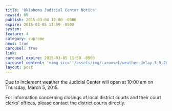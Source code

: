 ```yaml
---
title: 'Oklahoma Judicial Center Notice'
newsid: 60
publish: 2015-03-04 12:00 -0500
expire: 2015-03-05 11:59 -0500
system: 
feature: 4
category: supreme
news: true
carousel: true
link: 
carousel_expire: 2015-03-05 11:59 -0500
carousel_content: '<img src=''/assets/img/carousel/weather-delay-3-5-2015.jpg'' alt='''' />'
layout: post
---
```

<p>Due to inclement weather the Judicial Center will open at 10:00 am on Thursday, March 5, 2015. </p><p>For information concerning closings of local district courts and their court clerks’ offices, please contact the district courts directly.</p>